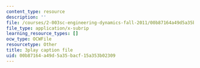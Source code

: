 ```yaml
---
content_type: resource
description: ''
file: /courses/2-003sc-engineering-dynamics-fall-2011/00b87164a49d5a35bacf15a353b02309_fK9AGvLf3yw.srt
file_type: application/x-subrip
learning_resource_types: []
ocw_type: OCWFile
resourcetype: Other
title: 3play caption file
uid: 00b87164-a49d-5a35-bacf-15a353b02309
---
```

